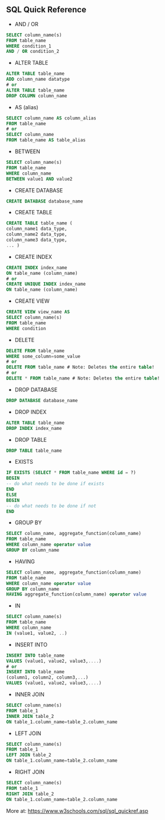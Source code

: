 ## SQL Quick Reference

- AND / OR
```sql
SELECT column_name(s)
FROM table_name
WHERE condition_1
AND / OR condition_2
```
- ALTER TABLE
```sql
ALTER TABLE table_name
ADD column_name datatype
# or
ALTER TABLE table_name
DROP COLUMN column_name
```
- AS (alias)
```sql
SELECT column_name AS column_alias
FROM table_name
# or
SELECT column_name
FROM table_name AS table_alias
```
- BETWEEN
```sql
SELECT column_name(s)
FROM table_name
WHERE column_name
BETWEEN value1 AND value2
```
- CREATE DATABASE
```sql
CREATE DATABASE database_name
```
- CREATE TABLE
```sql
CREATE TABLE table_name (
column_name1 data_type,
column_name2 data_type,
column_name3 data_type,
... )
```
- CREATE INDEX
```sql
CREATE INDEX index_name
ON table_name (column_name)
# or
CREATE UNIQUE INDEX index_name
ON table_name (column_name)
```
- CREATE VIEW
```sql
CREATE VIEW view_name AS
SELECT column_name(s)
FROM table_name
WHERE condition
```
- DELETE
```sql
DELETE FROM table_name
WHERE some_column=some_value
# or
DELETE FROM table_name # Note: Deletes the entire table!
# or
DELETE * FROM table_name # Note: Deletes the entire table!
```
- DROP DATABASE
```sql
DROP DATABASE database_name
```
- DROP INDEX
```sql
ALTER TABLE table_name
DROP INDEX index_name
```
- DROP TABLE
```sql
DROP TABLE table_name
```
- EXISTS
```sql
IF EXISTS (SELECT * FROM table_name WHERE id = ?)
BEGIN
-- do what needs to be done if exists
END
ELSE
BEGIN
-- do what needs to be done if not
END
```
- GROUP BY
```sql
SELECT column_name, aggregate_function(column_name)
FROM table_name
WHERE column_name operator value
GROUP BY column_name
```
- HAVING
```sql
SELECT column_name, aggregate_function(column_name)
FROM table_name
WHERE column_name operator value
GROUP BY column_name
HAVING aggregate_function(column_name) operator value
```
- IN
```sql
SELECT column_name(s)
FROM table_name
WHERE column_name
IN (value1, value2, ..)
```
- INSERT INTO
```sql
INSERT INTO table_name
VALUES (value1, value2, value3,....)
# or
INSERT INTO table_name
(column1, column2, column3,...)
VALUES (value1, value2, value3,....)
```
- INNER JOIN
```sql
SELECT column_name(s)
FROM table_1
INNER JOIN table_2
ON table_1.column_name=table_2.column_name
```
- LEFT JOIN
```sql
SELECT column_name(s)
FROM table_1
LEFT JOIN table_2
ON table_1.column_name=table_2.column_name
```
- RIGHT JOIN
```sql
SELECT column_name(s)
FROM table_1
RIGHT JOIN table_2
ON table_1.column_name=table_2.column_name
```

More at: https://www.w3schools.com/sql/sql_quickref.asp
